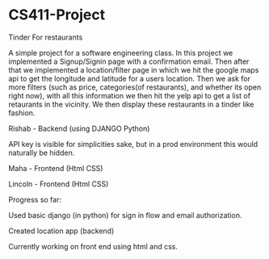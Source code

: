 # CS411-Project
Tinder For restaurants 

A simple project for a software engineering class. In this project we implemented a Signup/Signin page with a confirmation email. Then after that we implemented a location/filter page in which 
we hit the google maps api to get the longitude and latitude for a users location. Then we ask for more filters (such as price, categories(of restaurants), and whether its open right now), with
all this information we then hit the yelp api to get a list of retaurants in the vicinity. We then display these restaurants in a tinder like fashion.

Rishab - Backend (using DJANGO Python)

API key is visible for simplicities sake, but in a prod environment this would naturally be hidden.

Maha - Frontend (Html CSS)

Lincoln - Frontend (Html CSS)

Progress so far:

Used basic django (in python) for sign in flow and email authorization. 

Created location app (backend)

Currently working on front end using html and css.
